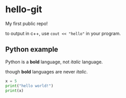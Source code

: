 # hello-git
My first public repo!

to output in c++, use `cout << "hello"` in your program.

## Python example

Python is a **bold** language, not *italic* language.

though __bold__ languages are never _italic_.

```python
x = 5
print("hello world!")
print(x)
```
